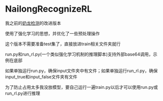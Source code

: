 # NailongRecognizeRL

我之前的[奶龙检测](https://github.com/spawner1145/NailongRecognize.git)的改进版本

使用了强化学习的思想，并优化了一些预处理操作

这个版本不需要准备test集了，直接放进train相关文件夹就行

run.py和run_rl.py(一个类似强化学习机制的推理脚本)支持外部base64调用，示例在底部

如果单独运行run.py，确保input文件夹中有文件；如果单独运行run_rl.py，确保input_true和input_false文件夹有文件

为了防止占用太多我没放模型，要自己运行一遍train.py以后才可以使用run.py或run_rl.py进行推理
